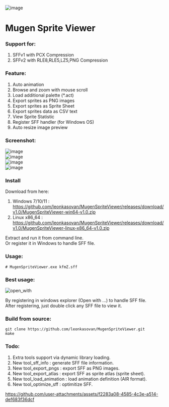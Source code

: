 ![image](https://github.com/user-attachments/assets/15391a55-fb70-43fe-adc3-87f088a0ff04)

# Mugen Sprite Viewer

### Support for:
1. SFFv1 with PCX Compression
2. SFFv2 with RLE8,RLE5,LZ5,PNG Compression

### Feature:
1. Auto animation
2. Browse and zoom with mouse scroll
3. Load additional palette (*.act)
4. Export sprites as PNG images
5. Export sprites as Sprite Sheet
6. Export sprites data as CSV text
7. View Sprite Statistic
8. Register SFF handler (for Windows OS)
9. Auto resize image preview

### Screenshot:
![image](https://github.com/user-attachments/assets/4a0ea79c-30b2-4c5f-9835-e1668e7c0954)  
![image](https://github.com/user-attachments/assets/c18874a6-958b-4b16-b428-137ba73b2591)  
![image](https://github.com/user-attachments/assets/7ccbec98-980d-47ad-85d5-6255896d45eb)  
![image](https://github.com/user-attachments/assets/4581825a-cda4-44b3-a28d-57c5c32021ca)  

### Install
Download from here:  
1. Windows 7/10/11 : https://github.com/leonkasovan/MugenSpriteViewer/releases/download/v1.0/MugenSpriteViewer-win64-v1.0.zip  
2. Linux x86_64 : https://github.com/leonkasovan/MugenSpriteViewer/releases/download/v1.0/MugenSpriteViewer-linux-x86_64-v1.0.zip  

Extract and run it from command line.  
Or register it in Windows to handle SFF file.  

### Usage:
```
# MugenSpriteViewer.exe kfmZ.sff
```

### Best usage:
![open_with](https://github.com/user-attachments/assets/8592d06d-8931-478a-8afb-167b82e8c7f3)

By registering in windows explorer (Open with ...) to handle SFF file.  
After registering, just double click any SFF file to view it.  

### Build from source:
```
git clone https://github.com/leonkasovan/MugenSpriteViewer.git
make
```

### Todo:
1. Extra tools support via dynamic library loading.
2. New tool_sff_info  : generate SFF file information.
3. New tool_export_pngs : export SFF as PNG images.
4. New tool_export_atlas : export SFF as sprite atlas (sprite sheet).
6. New tool_load_animation : load animation definition (AIR format).
6. New tool_optimize_sff : optimitize SFF.

https://github.com/user-attachments/assets/f2283a08-4585-4c3e-a514-def683f36dcf


